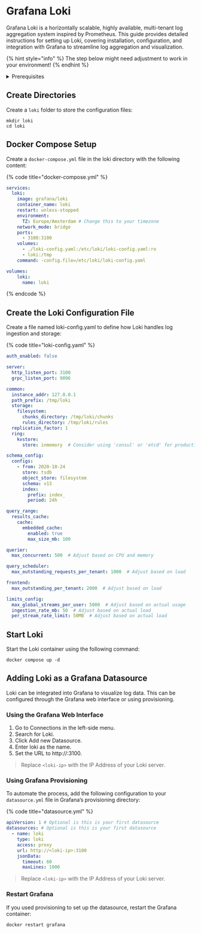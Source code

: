 # Grafana Loki

Grafana Loki is a horizontally scalable, highly available, multi-tenant log aggregation system inspired by Prometheus. This guide provides detailed instructions for setting up Loki, covering installation, configuration, and integration with Grafana to streamline log aggregation and visualization.

{% hint style="info" %}
The step below might need adjustment to work in your environment!
{% endhint %}

<details>

<summary>Prerequisites</summary>

* Docker installed on your server

</details>

## Create Directories

Create a `loki` folder to store the configuration files:

```shell
mkdir loki
cd loki
```

## Docker Compose Setup

Create a `docker-compose.yml` file in the loki directory with the following content:

{% code title="docker-compose.yml" %}
```yaml
services:
  loki:
    image: grafana/loki
    container_name: loki
    restart: unless-stopped
    environment:
      TZ: Europe/Amsterdam # Change this to your timezone
    network_mode: bridge
    ports:
      - 3100:3100
    volumes:
      - ./loki-config.yaml:/etc/loki/loki-config.yaml:ro
      - loki:/tmp
    command: -config.file=/etc/loki/loki-config.yaml

volumes:
    loki:
      name: loki
```
{% endcode %}

## Create the Loki Configuration File

Create a file named loki-config.yaml to define how Loki handles log ingestion and storage:

{% code title="loki-config.yaml" %}
```yaml
auth_enabled: false

server:
  http_listen_port: 3100
  grpc_listen_port: 9096

common:
  instance_addr: 127.0.0.1
  path_prefix: /tmp/loki
  storage:
    filesystem:
      chunks_directory: /tmp/loki/chunks
      rules_directory: /tmp/loki/rules
  replication_factor: 1
  ring:
    kvstore:
      store: inmemory  # Consider using 'consul' or 'etcd' for production

schema_config:
  configs:
    - from: 2020-10-24
      store: tsdb
      object_store: filesystem
      schema: v13
      index:
        prefix: index_
        period: 24h

query_range:
  results_cache:
    cache:
      embedded_cache:
        enabled: true
        max_size_mb: 100

querier:
  max_concurrent: 500  # Adjust based on CPU and memory

query_scheduler:
  max_outstanding_requests_per_tenant: 1000  # Adjust based on load

frontend:
  max_outstanding_per_tenant: 2000  # Adjust based on load

limits_config:
  max_global_streams_per_user: 5000  # Adjust based on actual usage
  ingestion_rate_mb: 50  # Adjust based on actual load
  per_stream_rate_limit: 50MB  # Adjust based on actual load
```

## Start Loki

Start the Loki container using the following command:

```shell
docker compose up -d
```

## Adding Loki as a Grafana Datasource

Loki can be integrated into Grafana to visualize log data. This can be configured through the Grafana web interface or using provisioning.

### Using the Grafana Web Interface

1.	Go to Connections in the left-side menu.
2.	Search for Loki.
3.	Click Add new Datasource.
4.	Enter loki as the name.
5.	Set the URL to http://<loki-ip>:3100.

> Replace `<loki-ip>` with the IP Address of your Loki server.

### Using Grafana Provisioning

To automate the process, add the following configuration to your `datasource.yml` file in Grafana’s provisioning directory:

{% code title="datasource.yml" %}
```yaml
apiVersion: 1 # Optional is this is your first datasource
datasources: # Optional is this is your first datasource
  - name: loki
    type: loki
    access: proxy
    url: http://<loki-ip>:3100
    jsonData:
      timeout: 60
      maxLines: 1000
```

> Replace `<loki-ip>` with the IP Address of your Loki server.

### Restart Grafana

If you used provisioning to set up the datasource, restart the Grafana container:

```
docker restart grafana
```
